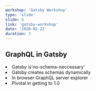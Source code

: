 ```yaml
---
workshop: 'Gatsby Workshop'
type: 'slide'
slide: 6
link: 'gatsby-workshop'
date: '2020-02-22'
duration: 3
---
```


## GraphQL in Gatsby

<li>
  <span class="emphasized">Gatsby</span> is<span class="emphasized">'no-schema-neccessary'</span>
</li>
<li>
<span class="emphasized">Gatsby</span> creates schemas <span class="emphasized">dynamically</span>
</li>
<li>In browser <span class="emphasized">GraphQL</span> server explorer</li>
<li>Pivotal in getting to <span class="emphasized">1.0</span></li>